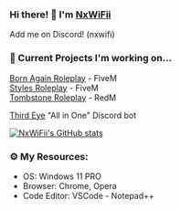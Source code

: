 ### Hi there! 👋 I'm [NxWiFii](https://github.com/NxWiFii)
Add me on Discord! (nxwifi)

### 🚧 Current Projects I'm working on... 
[Born Again Roleplay](https://discord.gg/3KAPXyUxWJ) - FiveM <br>
[Styles Roleplay](https://discord.gg/SASS2K22mz) - FiveM <br>
[Tombstone Roleplay](https://discord.gg/KD9fcZNK4G) - RedM <br>

[Third Eye](https://github.com/NxWiFii/ThirdEye) "All in One" Discord bot

[![NxWiFii's GitHub stats](https://github-readme-stats.vercel.app/api?username=nxwifii&show_icons=true&theme=radical)](https://github.com/nxwifii/github-readme-stats)



### ⚙️ My Resources: 
- OS: Windows 11 PRO
- Browser: Chrome, Opera
- Code Editor: VSCode - Notepad++
